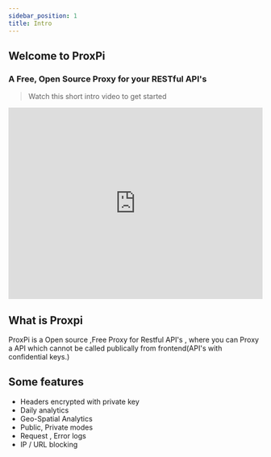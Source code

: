 ```yaml
---
sidebar_position: 1
title: Intro
---
```


## Welcome to ProxPi
### A Free, Open Source Proxy for your RESTful API's

> Watch this short intro video to get started

<iframe
            width="100%"
            height="380"
            class="videocontainer"
            src="https://www.youtube.com/embed/nt5GdTS4Zcs?list=PL-QtWvb9S-exmt-sw4pie_VYPu-Jzsdz2"
            title="YouTube video player"
            frameborder="0"
            allow="accelerometer; autoplay; clipboard-write; encrypted-media; gyroscope; picture-in-picture"
            allowfullscreen
          ></iframe>


## What is Proxpi

ProxPi is a Open source ,Free Proxy for Restful API's , where you can Proxy a API which cannot be called publically from frontend(API's with confidential keys.)


## Some features

* Headers encrypted with private key
* Daily analytics
* Geo-Spatial Analytics
* Public, Private modes
* Request , Error logs
* IP / URL blocking

